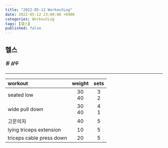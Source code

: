 ```yaml
---
title: "2022-05-12 WorkoutLog"
date: 2022-05-12 23:00:00 +0900
categories: WorkoutLog
tags: [헬스]
published: false
---
```


## 헬스
##### 등 삼두
---

|    workout               |     weight     |     sets    |
|:-------------------------|:--------------:|:-----------:|
| seated low               |    30<br>40    |    3<br>2   |
| wide pull down           |    30<br>40    |    4<br>1   |
| 고문의자                 |       40       |      5      |
| lying triceps extension  |       10       |      5      |
| triceps cable press down |       20       |      5      |
